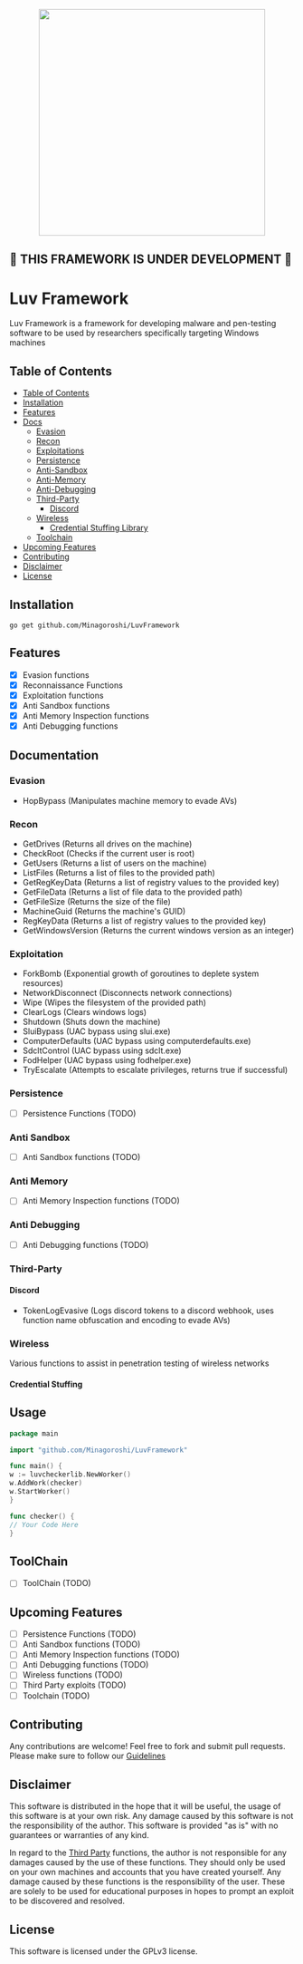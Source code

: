 <p align="center">
  <img width="400" height="400" src="https://i.ibb.co/Hx1YH7h/optimizedluv.gif">
</p>

## 🚧 THIS FRAMEWORK IS UNDER DEVELOPMENT 🚧

# Luv Framework
Luv Framework is a framework for developing malware and pen-testing software to be used by researchers specifically targeting Windows machines



## Table of Contents
- [Table of Contents](#table-of-contents)
- [Installation](#installation)
- [Features](#features)
- [Docs](#documentation)
  - [Evasion](#evasion)
  - [Recon](#recon)
  - [Exploitations](#exploitation)
  - [Persistence](#persistence)
  - [Anti-Sandbox](#anti-sandbox)
  - [Anti-Memory](#anti-memory)
  - [Anti-Debugging](#anti-debugging)
  - [Third-Party](#third-party)
    - [Discord](#discord)
  - [Wireless](#wireless)
    - [Credential Stuffing Library](#credential-stuffing)
  - [Toolchain](#toolchain)
- [Upcoming Features](#upcoming-features)
- [Contributing](#contributing)
- [Disclaimer](#disclaimer)
- [License](#license)

## Installation
`go get github.com/Minagoroshi/LuvFramework`

## Features
- [x] Evasion functions
- [x] Reconnaissance Functions
- [x] Exploitation functions
- [x] Anti Sandbox functions
- [x] Anti Memory Inspection functions
- [x] Anti Debugging functions

## Documentation
### Evasion
- HopBypass (Manipulates machine memory to evade AVs)

### Recon
- GetDrives (Returns all drives on the machine)
- CheckRoot (Checks if the current user is root)
- GetUsers (Returns a list of users on the machine)
- ListFiles (Returns a list of files to the provided path)
- GetRegKeyData (Returns a list of registry values to the provided key)
- GetFileData (Returns a list of file data to the provided path)
- GetFileSize (Returns the size of the file)
- MachineGuid (Returns the machine's GUID)
- RegKeyData (Returns a list of registry values to the provided key)
- GetWindowsVersion (Returns the current windows version as an integer)

### Exploitation
- ForkBomb (Exponential growth of goroutines to deplete system resources)
- NetworkDisconnect (Disconnects network connections)
- Wipe (Wipes the filesystem of the provided path)
- ClearLogs (Clears windows logs)
- Shutdown (Shuts down the machine)
- SluiBypass (UAC bypass using slui.exe)
- ComputerDefaults (UAC bypass using computerdefaults.exe)
- SdcltControl (UAC bypass using sdclt.exe)
- FodHelper (UAC bypass using fodhelper.exe)
- TryEscalate (Attempts to escalate privileges, returns true if successful)

### Persistence
- [ ] Persistence Functions (TODO)

### Anti Sandbox
- [ ] Anti Sandbox functions (TODO)

### Anti Memory
- [ ] Anti Memory Inspection functions (TODO)

### Anti Debugging
- [ ] Anti Debugging functions (TODO)

### Third-Party
#### Discord
- TokenLogEvasive (Logs discord tokens to a discord webhook, uses function name obfuscation and encoding to evade AVs)

### Wireless
Various functions to assist in penetration testing of wireless networks

#### Credential Stuffing
## Usage

```go
package main

import "github.com/Minagoroshi/LuvFramework"

func main() {
w := luvcheckerlib.NewWorker()
w.AddWork(checker)
w.StartWorker()
}

func checker() {
// Your Code Here
}
```
## ToolChain
- [ ] ToolChain (TODO)

## Upcoming Features
- [ ] Persistence Functions (TODO)
- [ ] Anti Sandbox functions (TODO)
- [ ] Anti Memory Inspection functions (TODO)
- [ ] Anti Debugging functions (TODO)
- [ ] Wireless functions (TODO)
- [ ] Third Party exploits (TODO)
- [ ] Toolchain  (TODO)

## Contributing
Any contributions are welcome! Feel free to fork and submit pull requests.
Please make sure to follow our [Guidelines](CONTRIBUTING.md)

## Disclaimer
This software is distributed in the hope that it will be useful, the usage of this software is at your own risk.
Any damage caused by this software is not the responsibility of the author.
This software is provided "as is" with no guarantees or warranties of any kind.

In regard to the [Third Party](#third-party) functions, the author is not responsible for any damages caused by the use of these functions.
They should only be used on your own machines and accounts that you have created yourself. Any damage caused by these functions is the responsibility of the user.
These are solely to be used for educational purposes in hopes to prompt an exploit to be discovered and resolved.

## License

This software is licensed under the GPLv3 license.
